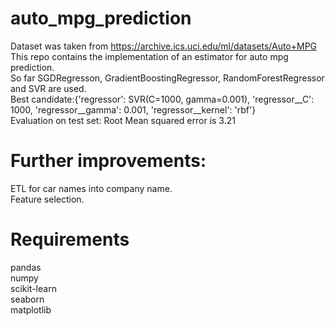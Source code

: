 # auto_mpg_prediction
Dataset was taken from https://archive.ics.uci.edu/ml/datasets/Auto+MPG  
This repo contains the implementation of an estimator for auto mpg prediction.  
So far SGDRegresson, GradientBoostingRegressor, RandomForestRegressor and SVR are used.  
Best candidate:{'regressor': SVR(C=1000, gamma=0.001), 'regressor__C': 1000, 'regressor__gamma': 0.001, 'regressor__kernel': 'rbf'}  
Evaluation on test set: Root Mean squared error is 3.21

# Further improvements:
ETL for car names into company name.  
Feature selection.  

# Requirements
pandas  
numpy  
scikit-learn  
seaborn  
matplotlib  


